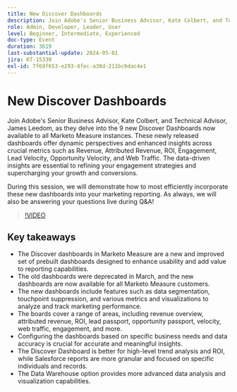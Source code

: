 ```yaml
---
title: New Discover Dashboards
description: Join Adobe's Senior Business Advisor, Kate Colbert, and Technical Advisor, James Leedom, as they explore the 9 new Discover Dashboards in Marketo Measure, offering dynamic insights into metrics like Revenue, ROI, Engagement, and Lead Velocity, with a live demonstration and Q&A session.
role: Admin, Developer, Leader, User
level: Beginner, Intermediate, Experienced
doc-type: Event
duration: 3619
last-substantial-update: 2024-05-01
jira: KT-15339
exl-id: 7f69f653-e293-4fec-a38d-211bc6dac4e1
---
```

# New Discover Dashboards

Join Adobe's Senior Business Advisor, Kate Colbert, and Technical Advisor, James Leedom, as they delve into the 9 new Discover Dashboards now available to all Marketo Measure instances. These newly released dashboards offer dynamic perspectives and enhanced insights across crucial metrics such as Revenue, Attributed Revenue, ROI, Engagement, Lead Velocity, Opportunity Velocity, and Web Traffic. The data-driven insights are essential to refining your engagement strategies and supercharging your growth and conversions.

During this session, we will demonstrate how to most efficiently incorporate these new dashboards into your marketing reporting. As always, we will also be answering your questions live during Q&A!

>[!VIDEO](https://video.tv.adobe.com/v/3428405/?learn=on)

## Key takeaways

* The Discover dashboards in Marketo Measure are a new and improved set of prebuilt dashboards designed to enhance usability and add value to reporting capabilities.
* The old dashboards were deprecated in March, and the new dashboards are now available for all Marketo Measure customers.
* The new dashboards include features such as data segmentation, touchpoint suppression, and various metrics and visualizations to analyze and track marketing performance.
* The boards cover a range of areas, including revenue overview, attributed revenue, ROI, lead passport, opportunity passport, velocity, web traffic, engagement, and more.
* Configuring the dashboards based on specific business needs and data accuracy is crucial for accurate and meaningful insights.
* The Discover Dashboard is better for high-level trend analysis and ROI, while Salesforce reports are more granular and focused on specific individuals and records.
* The Data Warehouse option provides more advanced data analysis and visualization capabilities.
